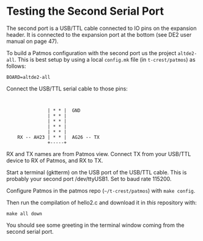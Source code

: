 
# Testing the Second Serial Port

The second port is a USB/TTL cable connected to IO pins on the expansion header.
It is connected to the expansion port at the bottom (see DE2 user manual on page 47).

To build a Patmos configuration with the second port us the project `altde2-all`.
This is best setup by using a local `config.mk` file (in `t-crest/patmos`) as follows:

```
BOARD=altde2-all
```

Connect the USB/TTL serial cable to those pins:

```


               | * * |  GND
               | * * |
               | * * |
               | * * |
               | * * |
    RX -- AH23 | * * |  AG26 -- TX
               +-----+
```

RX and TX names are from Patmos view. Connect TX from your USB/TTL device to RX of Patmos,
and RX to TX.

Start a terminal (gktterm) on the USB port of the USB/TTL cable.
This is probably your second port /dev/ttyUSB1.
Set to baud rate 115200.


Configure Patmos in the patmos repo (`~/t-crest/patmos`) with `make config`.

Then run the compilation of hello2.c and download it in *this* repository with:

```
make all down
```

You should see some greeting in the terminal window coming from the second
serial port.




